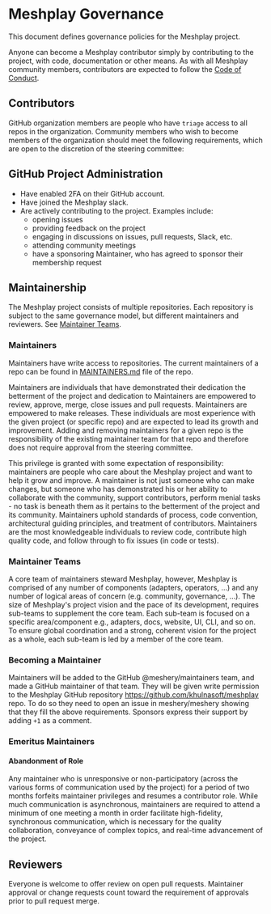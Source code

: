 # Meshplay Governance

This document defines governance policies for the Meshplay project.

Anyone can become a Meshplay contributor simply by contributing to the project, with code, documentation or other means. As with all Meshplay community members, contributors are expected to follow the [Code of Conduct](./CODE_OF_CONDUCT.md).

## Contributors

GitHub organization members are people who have `triage` access to all repos in the organization. Community members who wish to become members of the organization should meet the following requirements, which are open to the discretion of the steering committee:

## GitHub Project Administration

- Have enabled 2FA on their GitHub account.
- Have joined the Meshplay slack.
- Are actively contributing to the project. Examples include:
  - opening issues
  - providing feedback on the project
  - engaging in discussions on issues, pull requests, Slack, etc.
  - attending community meetings
  - have a sponsoring Maintainer, who has agreed to sponsor their membership request

## Maintainership

The Meshplay project consists of multiple repositories. Each repository is subject to the same governance model, but different maintainers and reviewers. See [Maintainer Teams](#maintainer-teams).

### Maintainers

Maintainers have write access to repositories. The current maintainers of a repo can be found in [MAINTAINERS.md](./MAINTAINERS.md) file of the repo.

Maintainers are individuals that have demonstrated their dedication the betterment of the project and dedication to Maintainers are empowered to review, approve, merge, close issues and pull requests. Maintainers are empowered to make releases. These individuals are most experience with the given project (or specific repo) and are expected to lead its growth and improvement. Adding and removing maintainers for a given repo is the responsibility of the existing maintainer team for that repo and therefore does not require approval from the steering committee.

This privilege is granted with some expectation of responsibility: maintainers are people who care about the Meshplay project and want to help it grow and improve.
A maintainer is not just someone who can make changes, but someone who has demonstrated his or her ability to collaborate with the community, support contributors, perform menial tasks - no task is beneath them as it pertains to the betterment of the project and its community. Maintainers uphold standards of process, code convention, architectural guiding principles, and treatment of contributors. Maintainers are the most knowledgeable individuals to review code, contribute high quality code, and follow through to fix issues (in code or tests).

### Maintainer Teams

A core team of maintainers steward Meshplay, however, Meshplay is comprised of any number of components (adapters, operators, ...) and any number of logical areas of concern (e.g. community, governance, ...). The size of Meshplay's project vision and the pace of its development, requires sub-teams to supplement the core team. Each sub-team is focused on a specific area/component e.g., adapters, docs, website, UI, CLI, and so on. To ensure global coordination and a strong, coherent vision for the project as a whole, each sub-team is led by a member of the core team.

### Becoming a Maintainer

Maintainers will be added to the GitHub @meshery/maintainers team, and made a GitHub maintainer of that team. They will be given write permission to the Meshplay GitHub repository <https://github.com/khulnasoft/meshplay> repo. To do so they need to open an issue in meshery/meshery showing that they fill the above requirements. Sponsors express their support by adding `+1` as a comment.

### Emeritus Maintainers

#### Abandonment of Role

Any maintainer who is unresponsive or non-participatory (across the various forms of communication used by the project) for a period of two months forfeits maintainer privileges and resumes a contributor role. While much communication is asynchronous, maintainers are required to attend a minimum of one meeting a month in order facilitate high-fidelity, synchronous communication, which is necessary for the quality collaboration, conveyance of complex topics, and real-time advancement of the project.

## Reviewers

Everyone is welcome to offer review on open pull requests. Maintainer approval or change requests count toward the requirement of approvals prior to pull request merge.
